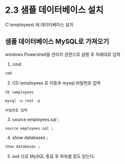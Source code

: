 # 2.3 샘플 데이터베이스 설치

C:\employees\ 에 데이터베이스 설치

## 샘플 데이터베이스 MySQL로 가져오기

windows Powershell을 관리자 권한으로 실행 후 차례대로 입력

1) cmd
```
cmd
```
2) CD \employees 로 이동후 mysql 비밀번호 입력

```
CD \employees

mysql -u root -p

비밀번호 입력
```

3) source employees.sql ;
```
source employees.sql ;
```
4) show databases ; 
```
show databases ;
```
5) exit 으로 MySQL 종료 후 파워셸 창도 닫는다.